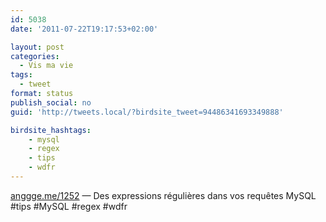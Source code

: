 ```yaml
---
id: 5038
date: '2011-07-22T19:17:53+02:00'

layout: post
categories:
  - Vis ma vie
tags:
  - tweet
format: status
publish_social: no
guid: 'http://tweets.local/?birdsite_tweet=94486341693349888'

birdsite_hashtags:
    - mysql
    - regex
    - tips
    - wdfr
---
```


[anggge.me/1252](http://anggge.me/1252) — Des expressions régulières dans vos requêtes MySQL #tips #MySQL #regex #wdfr